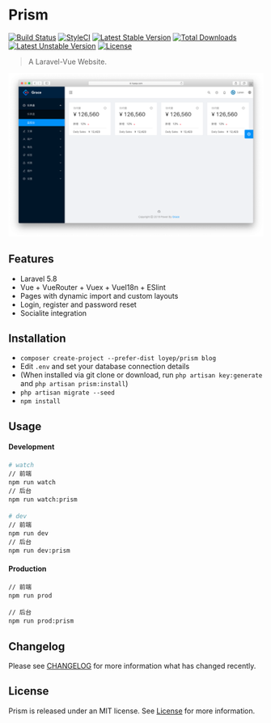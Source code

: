 # Prism

[![Build Status](https://travis-ci.org/loyep/prism.svg?branch=master)](https://travis-ci.org/loyep/prism)
[![StyleCI](https://github.styleci.io/repos/175727773/shield?branch=master)](https://github.styleci.io/repos/175727773)
[![Latest Stable Version](https://poser.pugx.org/loyep/prism/v/stable)](https://packagist.org/packages/loyep/prism)
[![Total Downloads](https://poser.pugx.org/loyep/prism/downloads)](https://packagist.org/packages/loyep/prism)
[![Latest Unstable Version](https://poser.pugx.org/loyep/prism/v/unstable)](https://packagist.org/packages/loyep/prism)
[![License](https://poser.pugx.org/loyep/prism/license)](https://packagist.org/packages/loyep/prism)

> A Laravel-Vue Website.

![](screenshots/home.png)

## Features

- Laravel 5.8 
- Vue + VueRouter + Vuex + VueI18n + ESlint
- Pages with dynamic import and custom layouts
- Login, register and password reset
- Socialite integration

## Installation

- `composer create-project --prefer-dist loyep/prism blog`
- Edit `.env` and set your database connection details
- (When installed via git clone or download, run `php artisan key:generate` and `php artisan prism:install`)
- `php artisan migrate --seed`
- `npm install`

## Usage

#### Development

```bash
# watch
// 前端
npm run watch
// 后台
npm run watch:prism

# dev
// 前端
npm run dev
// 后台
npm run dev:prism

```

#### Production

```bash
// 前端
npm run prod

// 后台
npm run prod:prism

```

## Changelog

Please see [CHANGELOG](CHANGELOG.md) for more information what has changed recently.


## License

Prism is released under an MIT license. See [License](LICENSE) for more information.
